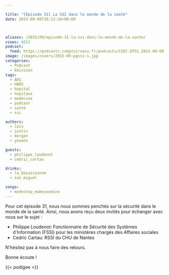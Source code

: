 ```yaml
---

title: "[Épisode 31] La SSI dans le monde de la santé"
date: 2015-09-08T20:12:26+00:00



aliases: /2015/09/episode-31-la-ssi-dans-le-monde-de-la-sante/
views: 4211
podcast:
  feed: https://podcasts.comptoirsecu.fr/podcasts/CSEC.EP31.2015-09-08.SANTE.mp3
image: /images/covers/2015-09-pgssi-s.jpg
categories:
  - Podcast
  - Emission
tags:
  - ARS
  - HADS
  - hopital
  - hopitaux
  - medecine
  - podcast
  - santé
  - ssi

authors:
  - lois
  - justin
  - morgan
  - youenn

guests:
  - philippe_loudenot
  - cedric_cartau

drinks:
  - la_bavaisienne
  - san_miguel

songs:
  - modestep_makeyoumine
---
```


Pour cet épisode 31, nous nous sommes penchés sur la sécurité dans le monde de la santé. Ainsi, nous avons reçu deux invités pour échanger avec nous sur le sujet :

  * Philippe Loudenot: Fonctionnaire de Sécurité des Systèmes d'Information (FSSI) pour les ministères chargés des Affaires sociales
  * Cedric Cartau: RSSI du CHU de Nantes

N'hésitez pas à nous faire des retours.

Bonne écoute !

{{< podigee >}}
